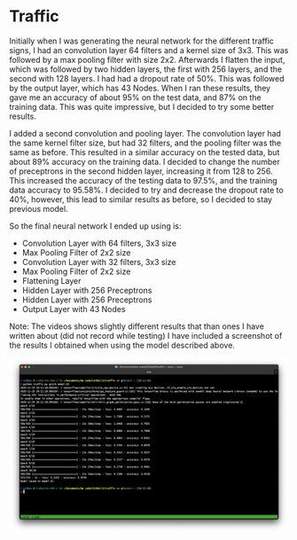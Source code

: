 # Traffic

Initially when I was generating the neural network for the different traffic
signs, I had an convolution layer 64 filters and a kernel size of 3x3. This was
followed by a max pooling filter with size 2x2. Afterwards I flatten the input,
which was followed by two hidden layers, the first with 256 layers, and the
second with 128 layers. I had had a dropout rate of 50%. This was followed by
the output layer, which has 43 Nodes. When I ran these results, they gave me an
accuracy of about 95% on the test data, and 87% on the training data. This was
quite impressive, but I decided to try some better results.

I added a second convolution and pooling layer. The convolution layer had the
same kernel filter size, but had 32 filters, and the pooling filter was the same
as before. This resulted in a similar accuracy on the tested data, but about 89%
accuracy on the training data. I decided to change the number of preceptrons in
the second hidden layer, increasing it from 128 to 256. This increased the
accuracy of the testing data to 97.5%, and the training data accuracy to 95.58%.
I decided to try and decrease the dropout rate to 40%, however, this lead to
similar results as before, so I decided to stay previous model.

So the final neural network I ended up using is:
- Convolution Layer with 64 filters, 3x3 size
- Max Pooling Filter of 2x2 size
- Convolution Layer with 32 filters, 3x3 size
- Max Pooling Filter of 2x2 size
- Flattening Layer
- Hidden Layer with 256 Preceptrons
- Hidden Layer with 256 Preceptrons
- Output Layer with 43 Nodes

Note: The videos shows slightly different results that than ones I have written
about (did not record while testing) I have included a screenshot of the results
I obtained when using the model described above.

![Results](results.png "Results")
